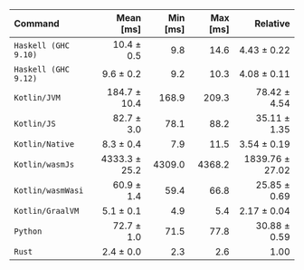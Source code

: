 | Command | Mean [ms] | Min [ms] | Max [ms] | Relative |
|:---|---:|---:|---:|---:|
| `Haskell (GHC 9.10)` | 10.4 ± 0.5 | 9.8 | 14.6 | 4.43 ± 0.22 |
| `Haskell (GHC 9.12)` | 9.6 ± 0.2 | 9.2 | 10.3 | 4.08 ± 0.11 |
| `Kotlin/JVM` | 184.7 ± 10.4 | 168.9 | 209.3 | 78.42 ± 4.54 |
| `Kotlin/JS` | 82.7 ± 3.0 | 78.1 | 88.2 | 35.11 ± 1.35 |
| `Kotlin/Native` | 8.3 ± 0.4 | 7.9 | 11.5 | 3.54 ± 0.19 |
| `Kotlin/wasmJs` | 4333.3 ± 25.2 | 4309.0 | 4368.2 | 1839.76 ± 27.02 |
| `Kotlin/wasmWasi` | 60.9 ± 1.4 | 59.4 | 66.8 | 25.85 ± 0.69 |
| `Kotlin/GraalVM` | 5.1 ± 0.1 | 4.9 | 5.4 | 2.17 ± 0.04 |
| `Python` | 72.7 ± 1.0 | 71.5 | 77.8 | 30.88 ± 0.59 |
| `Rust` | 2.4 ± 0.0 | 2.3 | 2.6 | 1.00 |
